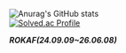 
![Anurag's GitHub stats](https://github-readme-stats.vercel.app/api?username=123wwwa&show_icons=true&bg_color=00000000)
<br/>
[![Solved.ac Profile](http://mazassumnida.wtf/api/v2/generate_badge?boj=123wwab)](https://solved.ac/123wwab/)

***ROKAF(24.09.09~26.06.08)***

